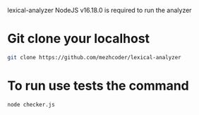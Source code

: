 lexical-analyzer
NodeJS v16.18.0 is required to run the analyzer
# Git clone your localhost
```sh
git clone https://github.com/mezhcoder/lexical-analyzer
```
# To run use tests the command
```sh
node checker.js
```